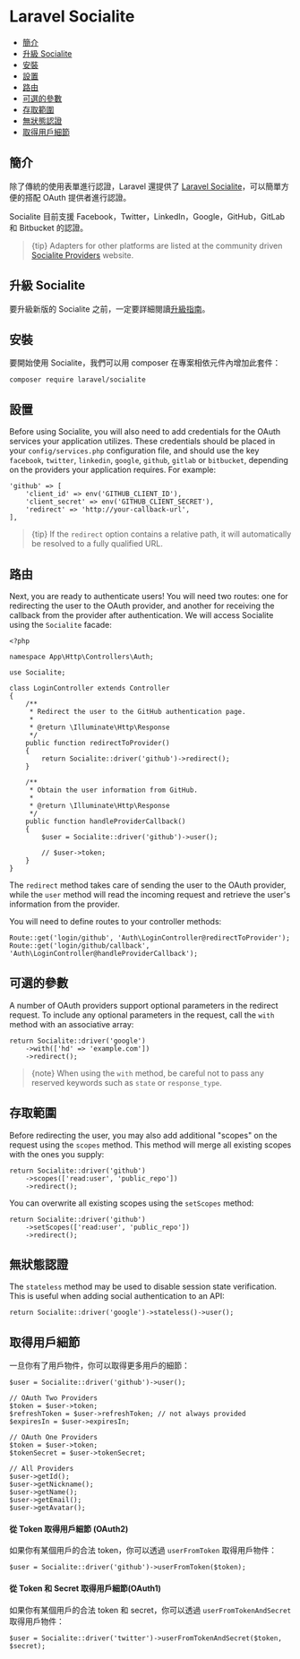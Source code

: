 # Laravel Socialite

- [簡介](#introduction)
- [升級 Socialite](#upgrading-socialite)
- [安裝](#installation)
- [設置](#configuration)
- [路由](#routing)
- [可選的參數](#optional-parameters)
- [存取範圍](#access-scopes)
- [無狀態認證](#stateless-authentication)
- [取得用戶細節](#retrieving-user-details)

<a name="introduction"></a>
## 簡介

除了傳統的使用表單進行認證，Laravel 還提供了 [Laravel Socialite](https://github.com/laravel/socialite)，可以簡單方便的搭配 OAuth 提供者進行認證。

Socialite 目前支援 Facebook，Twitter，LinkedIn，Google，GitHub，GitLab 和 Bitbucket 的認證。

> {tip} Adapters for other platforms are listed at the community driven [Socialite Providers](https://socialiteproviders.netlify.com/) website.

<a name="upgrading-socialite"></a>
## 升級 Socialite

要升級新版的 Socialite 之前，一定要詳細閱讀[升級指南](https://github.com/laravel/socialite/blob/master/UPGRADE.md)。

<a name="installation"></a>
## 安裝

要開始使用 Socialite，我們可以用 composer 在專案相依元件內增加此套件：

    composer require laravel/socialite

<a name="configuration"></a>
## 設置

Before using Socialite, you will also need to add credentials for the OAuth services your application utilizes. These credentials should be placed in your `config/services.php` configuration file, and should use the key `facebook`, `twitter`, `linkedin`, `google`, `github`, `gitlab` or `bitbucket`, depending on the providers your application requires. For example:

    'github' => [
        'client_id' => env('GITHUB_CLIENT_ID'),
        'client_secret' => env('GITHUB_CLIENT_SECRET'),
        'redirect' => 'http://your-callback-url',
    ],

> {tip} If the `redirect` option contains a relative path, it will automatically be resolved to a fully qualified URL.

<a name="routing"></a>
## 路由

Next, you are ready to authenticate users! You will need two routes: one for redirecting the user to the OAuth provider, and another for receiving the callback from the provider after authentication. We will access Socialite using the `Socialite` facade:

    <?php

    namespace App\Http\Controllers\Auth;

    use Socialite;

    class LoginController extends Controller
    {
        /**
         * Redirect the user to the GitHub authentication page.
         *
         * @return \Illuminate\Http\Response
         */
        public function redirectToProvider()
        {
            return Socialite::driver('github')->redirect();
        }

        /**
         * Obtain the user information from GitHub.
         *
         * @return \Illuminate\Http\Response
         */
        public function handleProviderCallback()
        {
            $user = Socialite::driver('github')->user();

            // $user->token;
        }
    }

The `redirect` method takes care of sending the user to the OAuth provider, while the `user` method will read the incoming request and retrieve the user's information from the provider.

You will need to define routes to your controller methods:

    Route::get('login/github', 'Auth\LoginController@redirectToProvider');
    Route::get('login/github/callback', 'Auth\LoginController@handleProviderCallback');

<a name="optional-parameters"></a>
## 可選的參數

A number of OAuth providers support optional parameters in the redirect request. To include any optional parameters in the request, call the `with` method with an associative array:

    return Socialite::driver('google')
        ->with(['hd' => 'example.com'])
        ->redirect();

> {note} When using the `with` method, be careful not to pass any reserved keywords such as `state` or `response_type`.

<a name="access-scopes"></a>
## 存取範圍

Before redirecting the user, you may also add additional "scopes" on the request using the `scopes` method. This method will merge all existing scopes with the ones you supply:

    return Socialite::driver('github')
        ->scopes(['read:user', 'public_repo'])
        ->redirect();

You can overwrite all existing scopes using the `setScopes` method:

    return Socialite::driver('github')
        ->setScopes(['read:user', 'public_repo'])
        ->redirect();

<a name="stateless-authentication"></a>
## 無狀態認證

The `stateless` method may be used to disable session state verification. This is useful when adding social authentication to an API:

    return Socialite::driver('google')->stateless()->user();

<a name="retrieving-user-details"></a>
## 取得用戶細節

一旦你有了用戶物件，你可以取得更多用戶的細節：

    $user = Socialite::driver('github')->user();

    // OAuth Two Providers
    $token = $user->token;
    $refreshToken = $user->refreshToken; // not always provided
    $expiresIn = $user->expiresIn;

    // OAuth One Providers
    $token = $user->token;
    $tokenSecret = $user->tokenSecret;

    // All Providers
    $user->getId();
    $user->getNickname();
    $user->getName();
    $user->getEmail();
    $user->getAvatar();

#### 從 Token 取得用戶細節 (OAuth2)

如果你有某個用戶的合法 token，你可以透過 `userFromToken` 取得用戶物件：

    $user = Socialite::driver('github')->userFromToken($token);
    
#### 從 Token 和 Secret 取得用戶細節(OAuth1)

如果你有某個用戶的合法 token 和 secret，你可以透過 `userFromTokenAndSecret` 取得用戶物件：

    $user = Socialite::driver('twitter')->userFromTokenAndSecret($token, $secret);

